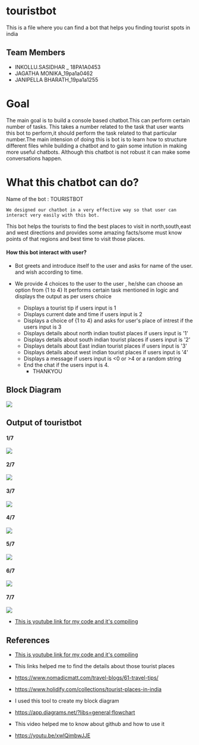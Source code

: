 # touristbot
This is a file where you can find a bot that helps you finding tourist spots in india

## Team Members
* INKOLLU.SASIDHAR _ 18PA1A0453
* JAGATHA MONIKA_19pa1a0462
* JANIPELLA BHARATH_19pa1a1255

# Goal
The main goal is to build a console based chatbot.This can perform certain number of tasks. This takes a number related to the task that user wants this bot to perform,it should perform the task related to that particular number.The main intension of doing this is bot is to learn how to structure different files while building a chatbot and to gain some intution in making more useful chatbots. Although this chatbot is not robust it can make some conversations happen.

# What this chatbot can do?
Name of the bot : TOURISTBOT
				
	We designed our chatbot in a very effective way so that user can interact very easily with this bot.
This bot helps the tourists to find the best places to visit in north,south,east and west directions
and provides some amazing facts/some must know points of that regions and best time to visit those places.

#### How this bot interact with user?

* Bot greets and introduce itself to the user and asks for name of the user.
    and wish according to time.

* We provide 4 choices to the user to the user , he/she can choose an option from {1 to 4}
   It performs certain task mentioned in logic and displays the output as per users choice

	 * Displays a tourist tip if users input is 1
	 * Displays current date and time if users input is 2
   * Displays a choice of {1 to 4} and asks for user's place of intrest if the users input is 3 
   * Displays details about north indian toutist places if users input is '1'
   * Displays details about south indian tourist places if users input is '2'
   * Displays details about East indian tourist places if users input is '3'
   * Displays details about west indian tourist places if users input is '4'
   * Displays a message if users input is <0 or >4 or a random string
   * End the chat if the users input is 4.
	 * THANKYOU

## Block Diagram

![](https://github.com/sasi-0453/touristbot/blob/main/touristbot.uml.jpg)

## Output of touristbot
#### 1/7
![](https://github.com/sasi-0453/touristbot/blob/main/image1.png)

#### 2/7
![](https://github.com/sasi-0453/touristbot/blob/main/image2.png)

#### 3/7
![](https://github.com/sasi-0453/touristbot/blob/main/image3.png)

#### 4/7
![](https://github.com/sasi-0453/touristbot/blob/main/image4.png)

#### 5/7
![](https://github.com/sasi-0453/touristbot/blob/main/image5.png)

#### 6/7
![](https://github.com/sasi-0453/touristbot/blob/main/image6.png)

#### 7/7
![](https://github.com/sasi-0453/touristbot/blob/main/image7.png)

* [This is youtube link for my code and it's compiling](https://youtu.be/obiELRgy32g)

## References

* [This is youtube link for my code and it's compiling](https://youtu.be/obiELRgy32g)


* This links helped me to find the details about those tourist places 
* https://www.nomadicmatt.com/travel-blogs/61-travel-tips/

* https://www.holidify.com/collections/tourist-places-in-india

* I used this tool to create my block diagram
* https://app.diagrams.net/?libs=general;flowchart

* This video helped me to know about github and how to use it
* https://youtu.be/xwlQimbwJJE
